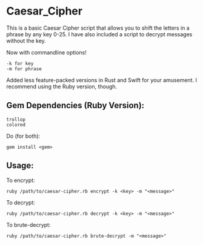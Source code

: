 # Caesar_Cipher

This is a basic Caesar Cipher script that allows you to shift the letters in a phrase by any key 0-25. 
I have also included a script to decrypt messages without the key. 

Now with commandline options! 
	
	-k for key
	-m for phrase

Added less feature-packed versions in Rust and Swift for your amusement. 
I recommend using the Ruby version, though.

## Gem Dependencies (Ruby Version):
	
	trollop
	colored

Do (for both):

	gem install <gem>


## Usage:

To encrypt: 
	
	ruby /path/to/caesar-cipher.rb encrypt -k <key> -m "<message>"
	
To decrypt: 

	ruby /path/to/caesar-cipher.rb decrypt -k <key> -m "<message>"

To brute-decrypt:

	ruby /path/to/caesar-cipher.rb brute-decrypt -m "<message>"